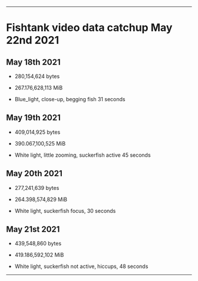 
***

# Fishtank video data catchup May 22nd 2021

## May 18th 2021

* 280,154,624 bytes

* 267.176,628,113 MiB

* Blue_light, close-up, begging fish 31 seconds

## May 19th 2021

* 409,014,925 bytes

* 390.067,100,525 MiB

* White light, little zooming, suckerfish active 45 seconds

## May 20th 2021

* 277,241,639 bytes

* 264.398,574,829 MiB

* White light, suckerfish focus, 30 seconds

## May 21st 2021

* 439,548,860 bytes

* 419.186,592,102 MiB

* White light, suckerfish not active, hiccups, 48 seconds

***

